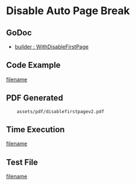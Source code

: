 # Disable Auto Page Break

## GoDoc
* [builder : WithDisableFirstPage](https://pkg.go.dev/github.com/johnfercher/maroto/v2/pkg/config#CfgBuilder.WithDisableFirstPage)

## Code Example
[filename](../../assets/examples/disablefirstpage/v2/main.go ':include :type=code')

## PDF Generated
```pdf
	assets/pdf/disablefirstpagev2.pdf
```
## Time Execution
[filename](../../assets/text/disablefirstpagev2.txt  ':include :type=code')

## Test File
[filename](https://raw.githubusercontent.com/johnfercher/maroto/master/test/maroto/examples/disablefirstpage.json  ':include :type=code')